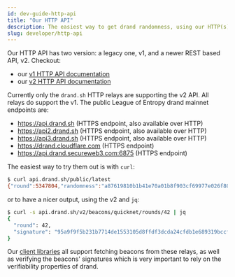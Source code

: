 ```yaml
---
id: dev-guide-http-api
title: "Our HTTP API"
description: The easiest way to get drand randomness, using our HTTP(s) API endpoints.
slug: developer/http-api
---
```


Our HTTP API has two version: a legacy one, v1, and a newer REST based API, v2. Checkout:
 - our [v1 HTTP API documentation](./API%20Documentation%20v1/drand-http-api.info.mdx)
 - our [v2 HTTP API documentation](./API%20Documentation%20v2/drand-http-api.info.mdx)

Currently only the `drand.sh` HTTP relays are supporting the v2 API. All relays do support the v1.
The public League of Entropy drand mainnet endpoints are:

 - https://api.drand.sh (HTTPS endpoint, also available over HTTP)
 - https://api2.drand.sh (HTTPS endpoint, also available over HTTP)
 - https://api3.drand.sh (HTTPS endpoint, also available over HTTP)
 - https://drand.cloudflare.com (HTTPS endpoint)
 - https://api.drand.secureweb3.com:6875 (HTTPS endpoint)

The easiest way to try them out is with `curl`:

```bash
$ curl api.drand.sh/public/latest
{"round":5347804,"randomness":"a87619810b1b41e70a01b8f903cf69977e026f80d9fd5e4c197c298a96c61cfe","signature":"92daf5745411a415b539caebda0b523fa20d4d12b28eb2fe427decdf5dcc976046a9c83b54f1db991fa191ffca8fcbdc07563036664f6ba47dcf00593559286f667574f6b0a2ba0be2683463b5bf3472e5696ac28b75d5b2223dbb98a56c96a3","previous_signature":"b01091c60b2b1a7c1f7a79610cd94e0c06e93bd305cf04229fe1571669257d16583a02e4038fdd755e6c39944b0116e30256874eede733a79c5e72c787db3889a1678c4ea6423b467de56208c5bd8e10cc090b6e0429f7f33653086a089cc3f8"}
```

or to have a nicer output, using the v2 and `jq`:

```bash
$ curl -s api.drand.sh/v2/beacons/quicknet/rounds/42 | jq
{
  "round": 42,
  "signature": "95a9f9f5b231b7714de1553105d8ffdf3dcda24cfdb1e689319bccf79a9c8ce430a91b811fbfaf763900bc998b5d686a"
}
```

Our [client libraries](./03-Client_Libraries.mdx) all support fetching beacons from these relays, as well as verifying the beacons' signatures which is very important to rely on the verifiability properties of drand.
